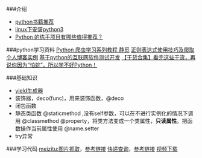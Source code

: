 ###介绍
- [python书籍推荐](https://github.com/jobbole/awesome-python-books)
- [linux下安装python3](http://www.cnblogs.com/feng18/p/5854912.html)
- [Python 的练手项目有哪些值得推荐？](https://www.zhihu.com/question/29372574)

###python学习资料
[Python 爬虫学习系列教程   静觅](http://cuiqingcai.com/1052.html)
[正则表达式使用技巧及爬取个人博客实例](https://blog.csdn.net/Eastmount/article/details/78275983)
[基于python的互联网软件测试开发](https://www.cnblogs.com/beer/p/6381327.html)
[【干货合集】看完这些干货，再说你因为“怕蛇”，所以学不好Python！](https://yq.aliyun.com/articles/509515?utm_content=m_43366)

###基础知识
- [yield生成器](https://www.ibm.com/developerworks/cn/opensource/os-cn-python-yield/)
- 装饰器，deco(func)，用来装饰函数，@deco
- 闭包函数
- 静态类函数
@staticmethod ,没有self参数，可以在不进行实例化的情况下调用
@classmethod
@property，将类方法变成一个类属性，**只读属性**。把函数操作当前属性使用
@name.setter
- try异常 

###学习代码
[meizitu:图片抓取](https://github.com/dbIcream/dbcyan_python_code/tree/master/meizitu)，[参考链接](http://cuiqingcai.com/3179.html)
[快递查询](https://github.com/dbIcream/dbcyan_python_code/tree/master/express_check)，[参考链接](http://blog.csdn.net/sabrecode/article/details/75094985)
[视频下载](https://github.com/dbIcream/dbcyan_python_code/tree/master/demo_of_url_download)
